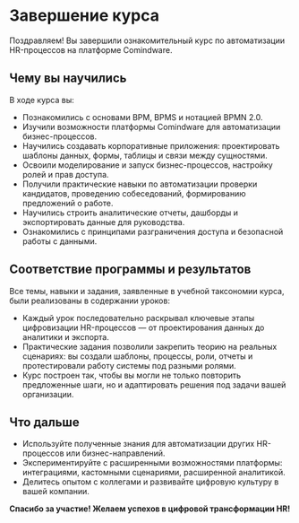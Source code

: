 # Завершение курса

Поздравляем! Вы завершили ознакомительный курс по автоматизации HR-процессов на платформе Comindware.

## Чему вы научились

В ходе курса вы:

- Познакомились с основами BPM, BPMS и нотацией BPMN 2.0.
- Изучили возможности платформы Comindware для автоматизации бизнес-процессов.
- Научились создавать корпоративные приложения: проектировать шаблоны данных, формы, таблицы и связи между сущностями.
- Освоили моделирование и запуск бизнес-процессов, настройку ролей и прав доступа.
- Получили практические навыки по автоматизации проверки кандидатов, проведению собеседований, формированию предложений о работе.
- Научились строить аналитические отчеты, дашборды и экспортировать данные для руководства.
- Ознакомились с принципами разграничения доступа и безопасной работы с данными.

## Соответствие программы и результатов

Все темы, навыки и задания, заявленные в учебной таксономии курса, были реализованы в содержании уроков:

- Каждый урок последовательно раскрывал ключевые этапы цифровизации HR-процессов — от проектирования данных до аналитики и экспорта.
- Практические задания позволили закрепить теорию на реальных сценариях: вы создали шаблоны, процессы, роли, отчеты и протестировали работу системы под разными ролями.
- Курс построен так, чтобы вы могли не только повторить предложенные шаги, но и адаптировать решения под задачи вашей организации.

## Что дальше

- Используйте полученные знания для автоматизации других HR-процессов или бизнес-направлений.
- Экспериментируйте с расширенными возможностями платформы: интеграциями, кастомными сценариями, расширенной аналитикой.
- Делитесь опытом с коллегами и развивайте цифровую культуру в вашей компании.

**Спасибо за участие! Желаем успехов в цифровой трансформации HR!** 